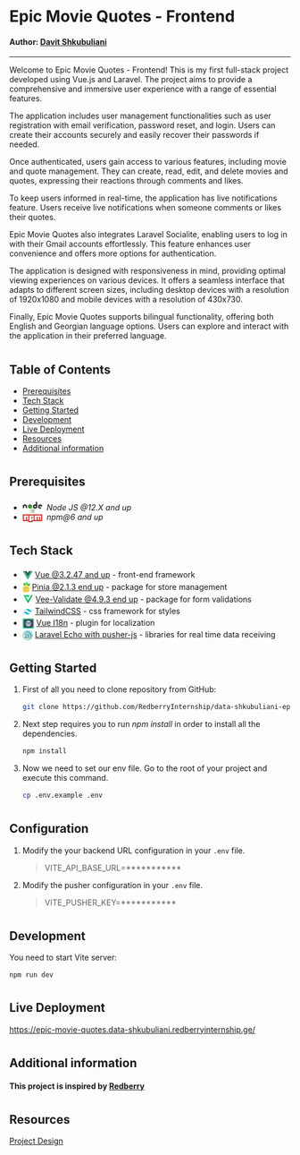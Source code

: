 # Epic Movie Quotes - Frontend

#### Author: [Davit Shkubuliani](https://www.linkedin.com/in/davit-shkubuliani/)

---

Welcome to Epic Movie Quotes - Frontend! This is my first full-stack project developed using Vue.js and Laravel.
The project aims to provide a comprehensive and immersive user experience with a range of essential features.

The application includes user management functionalities such as user registration with email verification, password
reset, and login.
Users can create their accounts securely and easily recover their passwords if needed.

Once authenticated, users gain access to various features, including movie and quote management.
They can create, read, edit, and delete movies and quotes, expressing their reactions through comments and likes.

To keep users informed in real-time, the application has live notifications feature. Users receive live notifications
when someone comments or likes their quotes.

Epic Movie Quotes also integrates Laravel Socialite, enabling users to log in with their Gmail accounts effortlessly.
This feature enhances user convenience and offers more options for authentication.

The application is designed with responsiveness in mind, providing optimal viewing experiences on various devices.
It offers a seamless interface that adapts to different screen sizes, including desktop devices with a resolution of
1920x1080 and mobile devices with a resolution of 430x730.

Finally, Epic Movie Quotes supports bilingual functionality, offering both English and Georgian language options.
Users can explore and interact with the application in their preferred language.

#

## Table of Contents

* [Prerequisites](#prerequisites)
* [Tech Stack](#tech-stack)
* [Getting Started](#getting-started)
* [Development](#development)
* [Live Deployment](#live-deployment)
* [Resources](#resources)
* [Additional information](#additional-information)

#

## Prerequisites

* <img src="src/assets/readme/assets/node-js.png" width="35" style="position: relative; top: 5px" />&nbsp;&nbsp;*Node JS
  @12.X and up*
* <img src="src/assets/readme/assets/npm.png" width="35" style="position: relative; top: 4px" />&nbsp;&nbsp;*npm@6 and
  up*

#

## Tech Stack

- <img src="src/assets/readme/assets/vue.png" height="18" style="position: relative; top: 5px" />&nbsp;[Vue @3.2.47 and up](https://vuejs.org/) - front-end framework
- <img src="src/assets/readme/assets/pinia.png" height="19" style="position: relative; top: 4px" />&nbsp;[Pinia @2.1.3 end up](https://pinia.vuejs.org/) - package for store management
- <img src="src/assets/readme/assets/vee-validate.png" height="19" style="position: relative; top: 4px" />&nbsp;[Vee-Validate @4.9.3 end up](https://vee-validate.logaretm.com/v4/) - package for form validations
- <img src="src/assets/readme/assets/tailwind.png" height="18" style="position: relative; top: 5px" />&nbsp;[TailwindCSS](https://tailwindcss.com/) - css framework for styles
- <img src="src/assets/readme/assets/vue-i18n.png" height="18" style="position: relative; top: 5px" />&nbsp;[Vue I18n](https://vue-i18n.intlify.dev/) - plugin for localization
- <img src="src/assets/readme/assets/laravel-echo.png" height="18" style="position: relative; top: 5px" />&nbsp;[Laravel Echo with pusher-js](https://laravel.com/docs/10.x/broadcasting#client-side-installation) - libraries for real time data receiving

#

## Getting Started

1. First of all you need to clone repository from GitHub:
    ```sh
    git clone https://github.com/RedberryInternship/data-shkubuliani-epic-movie-quotes.git
    ```

2. Next step requires you to run *npm install* in order to install all the dependencies.
    ```sh
    npm install
    ```

3. Now we need to set our env file. Go to the root of your project and execute this command.
    ```sh
    cp .env.example .env
    ```


#
## Configuration

1. Modify the your backend URL configuration in your `.env` file.
   >VITE_API_BASE_URL=***********

2. Modify the pusher configuration in your `.env` file.
   >VITE_PUSHER_KEY=***********


#
## Development

You need to start Vite server:

```shell
npm run dev
```

#

## Live Deployment

https://epic-movie-quotes.data-shkubuliani.redberryinternship.ge/


#
## Additional information
#### This project is inspired by [Redberry](https://redberry.international/)


#
## Resources
[Project Design](https://www.figma.com/file/5uMXCg3itJwpzh9cVIK3hA/Movie-Quotes-Bootcamp-assignment?type=design&node-id=0-1&mode=design&t=mRwkH2ZrQLIlxnQT-0)